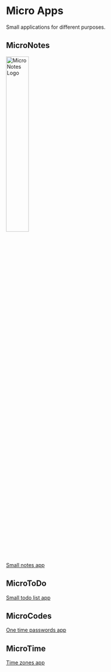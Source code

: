 #  Micro Apps

Small applications for different purposes.

## MicroNotes
<img src="MicroToDo/MicroToDo/Assets.xcassets/AppIcon@3x.png" width="35%" alt="MicroNotes Logo" />

[Small notes app](MicroNotes)

## MicroToDo

[Small todo list app](MicroToDo)

## MicroCodes

[One time passwords app](MicroCodes)

## MicroTime

[Time zones app](MicroTime)
